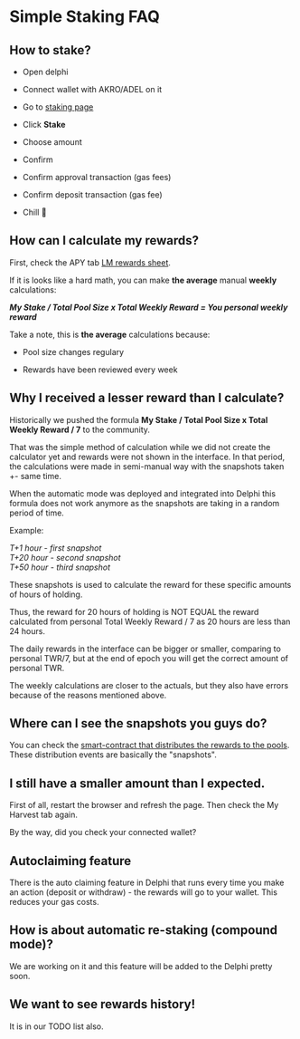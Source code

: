 # Simple Staking FAQ

## How to stake?

- Open delphi

- Connect wallet with AKRO/ADEL on it

- Go to [staking page](https://delphi.akropolis.io/staking)

- Click **Stake**

- Choose amount

- Confirm

- Confirm approval transaction (gas fees)

- Confirm deposit transaction (gas fee)

- Chill 🌚

## How can I calculate my rewards?

First, check the APY tab [LM rewards sheet](https://bit.ly/3gtX8GS).

If it is looks like a hard math, you can make **the average** manual **weekly** calculations:

***My Stake / Total Pool Size x Total Weekly Reward = You personal weekly reward***

Take a note, this is **the average** calculations because:

- Pool size changes regulary

- Rewards have been reviewed every week

## Why I received a lesser reward than I calculate?

Historically we pushed the formula **My Stake / Total Pool Size x Total Weekly Reward / 7** to the community.

That was the simple method of calculation while we did not create the calculator yet and rewards were not shown in the interface. In that period, the calculations were made in semi-manual way with the snapshots taken +- same time.

When the automatic mode was deployed and integrated into Delphi this formula does not work anymore as the snapshots are taking in a random period of time. 

Example: 

*T+1 hour - first snapshot*<br/>
*T+20 hour - second snapshot*<br/>
*T+50 hour - third snapshot*<br/>

These snapshots is used to calculate the reward for these specific amounts of hours of holding.

Thus, the reward for 20 hours of holding is NOT EQUAL the reward calculated from personal Total Weekly Reward / 7 as 20 hours are less than 24 hours.

The daily rewards in the interface can be bigger or smaller, comparing to personal TWR/7, but at the end of epoch you will get the correct amount of personal TWR.

The weekly calculations are closer to the actuals, but they also have errors because of the reasons mentioned above.

## Where can I see the snapshots you guys do?

You can check the [smart-contract that distributes the rewards to the pools](https://etherscan.io/tokentxns?a=0x2a9dcb9d79aba0cc64565a87c9d20d11d1f33a07). These distribution events are basically the "snapshots".

## I still have a smaller amount than I expected.

First of all, restart the browser and refresh the page. Then check the My Harvest tab again.

By the way, did you check your connected wallet?

## Autoclaiming feature

There is the auto claiming feature in Delphi that runs every time you make an action (deposit or withdraw) - the rewards will go to your wallet. This reduces your gas costs.

## How is about automatic re-staking (compound mode)?

We are working on it and this feature will be added to the Delphi pretty soon.

## We want to see rewards history!

It is in our TODO list also.
